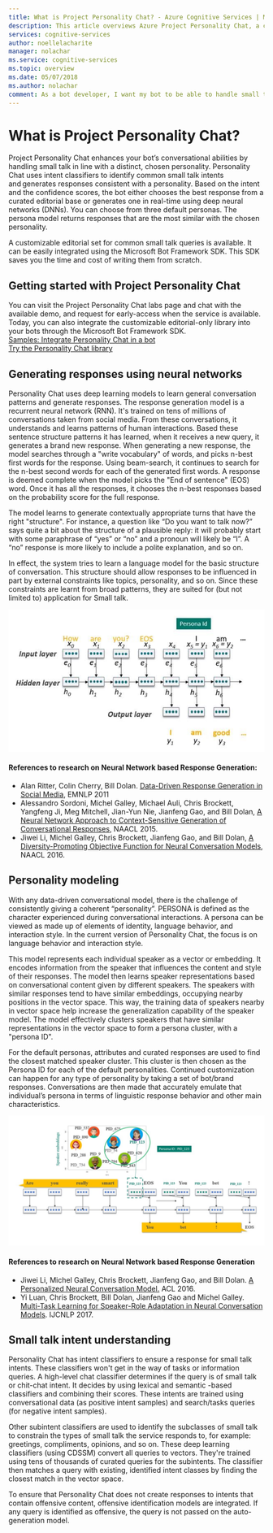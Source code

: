 ```yaml
---
title: What is Project Personality Chat? - Azure Cognitive Services | Microsoft Docs
description: This article overviews Azure Project Personality Chat, a cloud-based API for your bot’s conversational capabilities, by handling small talk, in line with a distinct chosen personality.
services: cognitive-services
author: noellelacharite
manager: nolachar
ms.service: cognitive-services
ms.topic: overview
ms.date: 05/07/2018
ms.author: nolachar
comment: As a bot developer, I want my bot to be able to handle small talk in a consistent tone so that my bot appears more complete and conversational.
---
```

# What is Project Personality Chat?

Project Personality Chat enhances your bot’s conversational abilities by handling small talk in line with a distinct, chosen personality. Personality Chat uses intent classifiers to identify common small talk intents and generates responses consistent with a personality. Based on the intent and the confidence scores, the bot either chooses the best response from a curated editorial base or generates one in real-time using deep neural networks (DNNs). You can choose from three default personas. The persona model returns responses that are the most similar with the chosen personality.

A customizable editorial set for common small talk queries is available. It can be easily integrated using the Microsoft Bot Framework SDK. This SDK saves you the time and cost of writing them from scratch.

## Getting started with Project Personality Chat

You can visit the Project Personality Chat labs page and chat with the available demo, and request for early-access when the service is available.
Today, you can also integrate the customizable editorial-only library into your bots through the Microsoft Bot Framework SDK. <br>
[Samples: Integrate Personality Chat in a bot](https://github.com/Microsoft/BotBuilder-PersonalityChat/) <br>
[Try the Personality Chat library](https://github.com/Microsoft/BotBuilder-PersonalityChat/tree/master/CSharp)

## Generating responses using neural networks

Personality Chat uses deep learning models to learn general conversation patterns and generate responses. The response generation model is a recurrent neural network (RNN). It's trained on tens of millions of conversations taken from social media. From these conversations, it understands and learns patterns of human interactions. Based these sentence structure patterns it has learned, when it receives a new query, it generates a brand new response. When generating a new response, the model searches through a "write vocabulary" of words, and picks n-best first words for the response. Using beam-search, it continues to search for the n-best second words for each of the generated first words. A response is deemed complete when the model picks the "End of sentence" (EOS) word. Once it has all the responses, it chooses the n-best responses based on the probability score for the full response.

The model learns to generate contextually appropriate turns that have the right "structure". For instance, a question like “Do you want to talk now?” says quite a bit about the structure of a plausible reply: it will probably start with some paraphrase of “yes” or “no” and a pronoun will likely be “I”. A “no” response is more likely to include a polite explanation, and so on.

In effect, the system tries to learn a language model for the basic structure of conversation. This structure should allow responses to be influenced in part by external constraints like topics, personality, and so on.  Since these constraints are learnt from broad patterns, they are suited for (but not limited to) application for Small talk.

![Sequence to sequence model for response generation](./media/overview/sequence-to-sequence-model.png)

#### References to research on Neural Network based Response Generation:

* Alan Ritter, Colin Cherry, Bill Dolan. [Data-Driven Response Generation in Social Media](http://www.aclweb.org/anthology/D11-1054), EMNLP 2011
* Alessandro Sordoni, Michel Galley, Michael Auli, Chris Brockett, Yangfeng Ji, Meg Mitchell, Jian-Yun Nie, Jianfeng Gao, and Bill Dolan, [A Neural Network Approach to Context-Sensitive Generation of Conversational Responses](https://arxiv.org/abs/1506.06714), NAACL 2015.
* Jiwei Li, Michel Galley, Chris Brockett, Jianfeng Gao, and Bill Dolan, [A Diversity-Promoting Objective Function for Neural Conversation Models](https://arxiv.org/abs/1510.03055), NAACL 2016.

## Personality modeling

 With any data-driven conversational model, there is the challenge of consistently giving a coherent “personality”. PERSONA is defined as the character experienced during conversational interactions. A persona can be viewed as made up of elements of identity, language behavior, and interaction style. In the current version of Personality Chat, the focus is on language behavior and interaction style.

This model represents each individual speaker as a vector or embedding. It encodes information from the speaker that influences the content and style of their responses. The model then learns speaker representations based on conversational content given by different speakers. The speakers with similar responses tend to have similar embeddings, occupying nearby positions in the vector space. This way, the training data of speakers nearby in vector space help increase the generalization capability of the speaker model. The model effectively clusters speakers that have similar representations in the vector space to form a persona cluster, with a "persona ID".

For the default personas, attributes and curated responses are used to find the closest matched speaker cluster. This cluster is then chosen as the Persona ID for each of the default personalities. Continued customization can happen for any type of personality by taking a set of bot/brand responses. Conversations are then made that accurately emulate that individual’s persona in terms of linguistic response behavior and other main characteristics.

![Persona modeling using speaker clusters](./media/overview/persona-modeling.png)

#### References to research on Neural Network based Response Generation

* Jiwei Li, Michel Galley, Chris Brockett, Jianfeng Gao, and Bill Dolan. [A Personalized Neural Conversation Model.](https://arxiv.org/abs/1603.06155) ACL 2016.
* Yi Luan, Chris Brockett, Bill Dolan, Jianfeng Gao and Michel Galley. [Multi-Task Learning for Speaker-Role Adaptation in Neural Conversation Models](https://arxiv.org/abs/1710.07388). IJCNLP 2017.

## Small talk intent understanding

Personality Chat has intent classifiers to ensure a response for small talk intents. These classifiers won't get in the way of tasks or information queries. A high-level chat classifier determines if the query is of small talk or chit-chat intent. It decides by using lexical and semantic -based classifiers and combining their scores. These intents are trained using conversational data (as positive intent samples) and search/tasks queries (for negative intent samples).

Other subintent classifiers are used to identify the subclasses of small talk to constrain the types of small talk the service responds to, for example: greetings, compliments, opinions, and so on. These deep learning classifiers (using CDSSM) convert all queries to vectors. They're trained using tens of thousands of curated queries for the subintents. The classifier then matches a query with existing, identified intent classes by finding the closest match in the vector space.

To ensure that Personality Chat does not create responses to intents that contain offensive content, offensive identification models are integrated. If any query is identified as offensive, the query is not passed on the auto-generation model.